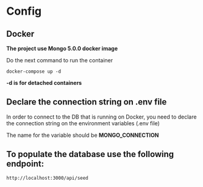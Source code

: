 # Config

## Docker

**The project use Mongo 5.0.0 docker image**

Do the next command to run the container

```
docker-compose up -d
```
**-d is for detached containers**

## Declare the connection string on **.env** file

In order to connect to the DB that is running on Docker, you need to declare the connection string on the environment variables (.env file)

The name for the variable should be **MONGO_CONNECTION**



## To populate the database use the following endpoint:

```
http://localhost:3000/api/seed
```